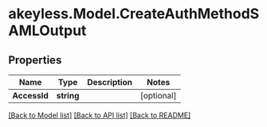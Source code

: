 # akeyless.Model.CreateAuthMethodSAMLOutput

## Properties

Name | Type | Description | Notes
------------ | ------------- | ------------- | -------------
**AccessId** | **string** |  | [optional] 

[[Back to Model list]](../README.md#documentation-for-models) [[Back to API list]](../README.md#documentation-for-api-endpoints) [[Back to README]](../README.md)

